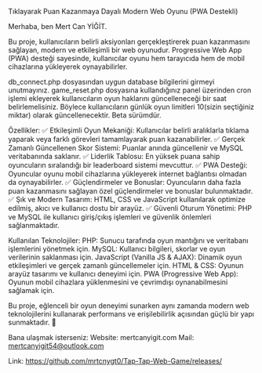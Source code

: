 Tıklayarak Puan Kazanmaya Dayalı Modern Web Oyunu (PWA Destekli)

Merhaba, ben Mert Can YİĞİT.

Bu proje, kullanıcıların belirli aksiyonları gerçekleştirerek puan kazanmasını sağlayan, modern ve etkileşimli bir web oyunudur. Progressive Web App (PWA) desteği sayesinde, kullanıcılar oyunu hem tarayıcıda hem de mobil cihazlarına yükleyerek oynayabilirler.

db_connect.php dosyasından uygun database bilgilerini girmeyi unutmayınız.
game_reset.php dosyasına kullandığınız panel üzerinden cron işlemi ekleyerek kullanıcıların oyun haklarını güncelleneceği bir saat belirlemelisiniz. Böylece kullanıcıların günlük oyun limitleri 10(sizin seçtiğiniz miktar) olarak güncellenecektir.
Beta sürümdür.

Özellikler:
✅ Etkileşimli Oyun Mekaniği: Kullanıcılar belirli aralıklarla tıklama yaparak veya farklı görevleri tamamlayarak puan kazanabilirler.
✅ Gerçek Zamanlı Güncellenen Skor Sistemi: Puanlar anında güncellenir ve MySQL veritabanında saklanır.
✅ Liderlik Tablosu: En yüksek puana sahip oyuncuların sıralandığı bir leaderboard sistemi mevcuttur.
✅ PWA Desteği: Oyuncular oyunu mobil cihazlarına yükleyerek internet bağlantısı olmadan da oynayabilirler.
✅ Güçlendirmeler ve Bonuslar: Oyuncuların daha fazla puan kazanmasını sağlayan özel güçlendirmeler ve bonuslar bulunmaktadır.
✅ Şık ve Modern Tasarım: HTML, CSS ve JavaScript kullanılarak optimize edilmiş, akıcı ve kullanıcı dostu bir arayüz.
✅ Güvenli Oturum Yönetimi: PHP ve MySQL ile kullanıcı giriş/çıkış işlemleri ve güvenlik önlemleri sağlanmaktadır.

Kullanılan Teknolojiler:
PHP: Sunucu tarafında oyun mantığını ve veritabanı işlemlerini yönetmek için.
MySQL: Kullanıcı bilgileri, skorlar ve oyun verilerinin saklanması için.
JavaScript (Vanilla JS & AJAX): Dinamik oyun etkileşimleri ve gerçek zamanlı güncellemeler için.
HTML & CSS: Oyunun arayüz tasarımı ve kullanıcı deneyimi için.
PWA (Progressive Web App): Oyunun mobil cihazlara yüklenmesini ve çevrimdışı oynanabilmesini sağlamak için.

Bu proje, eğlenceli bir oyun deneyimi sunarken aynı zamanda modern web teknolojilerini kullanarak performans ve erişilebilirlik açısından güçlü bir yapı sunmaktadır. 🚀

Bana ulaşmak isterseniz:
Website: mertcanyigit.com
Mail: mertcanyigit54@outlook.com

Link: https://github.com/mrtcnygt0/Tap-Tap-Web-Game/releases/
